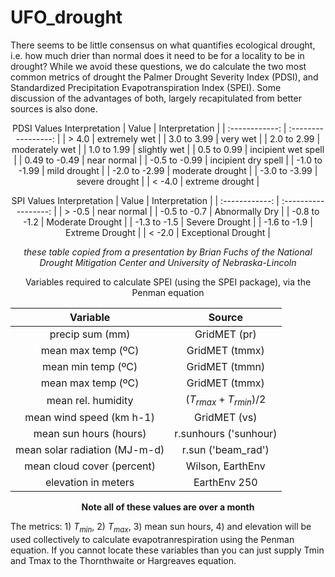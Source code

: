 # UFO_drought

There seems to be little consensus on what quantifies ecological drought, i.e. how much drier than normal does it need to be for a locality to be in drought? While we avoid these questions, we do calculate the two most common metrics of drought the Palmer Drought Severity Index (PDSI), and Standardized Precipitation Evapotranspiration Index (SPEI). Some discussion of the advantages of both, largely recapitulated from better sources is also done.

<div align="center">

  PDSI Values Interpretation
|      Value      |   Interpretation    |
| :------------:  | :-----------------: |
|     > 4.0       |    extremely wet    |
|   3.0 to 3.99   |      very wet       |
|   2.0 to 2.99   |   moderately wet    |
|   1.0 to 1.99   |    slightly wet     |
|   0.5 to 0.99   | incipient wet spell |
|  0.49 to -0.49  |    near normal      |
|  -0.5 to -0.99  | incipient dry spell |
|  -1.0 to -1.99  |    mild drought     |
|  -2.0 to -2.99  |  moderate drought   |
|  -3.0 to -3.99  |   severe drought    |
|     < -4.0      |  extreme drought    |

  SPI Values Interpretation
|     Value       |    Interpretation       |
| :------------:  | :------------------:    |
|     > -0.5      |      near normal        | 
|  -0.5 to -0.7   |    Abnormally Dry       |
|  -0.8 to -1.2   |   Moderate Drought      |
|  -1.3 to -1.5   |    Severe Drought       |
|  -1.6 to -1.9   |    Extreme Drought      |
|    < -2.0       |  Exceptional Drought    |

*these table copied from a presentation by Brian Fuchs of the
National Drought Mitigation Center and University of Nebraska-Lincoln*

</div>



<div align="center">

Variables required to calculate SPEI (using the SPEI package), via the
Penman equation

|            Variable            |           Source            |
|  :------------------------:    |     :---------------:       |
|        precip sum (mm)         |       GridMET  (pr)         |
|    mean max temp (ºC)          |       GridMET (tmmx)        |
|    mean min temp (ºC)          |       GridMET (tmmn)        |
|    mean max temp (ºC)          |       GridMET (tmmx)        |
|    mean rel. humidity          | $(T_{rmax} + T_{rmin}) /2$  |
|   mean wind speed (km h-1)     |       GridMET (vs)          |        
|     mean sun hours (hours)     |     r.sunhours ('sunhour)   |
|  mean solar radiation (MJ-m-d) |       r.sun ('beam_rad')    |
|    mean cloud cover (percent)  |     Wilson, EarthEnv        |
|     elevation in meters        |       EarthEnv 250          |
  
**Note all of these values are over a month**

</div>

The metrics: 1) $T_{min}$, 2) $T_{max}$, 3) mean sun hours, 4) and elevation will be used
collectively to calculate evapotranrespiration using the Penman equation. If you cannot
locate these variables than you can just supply Tmin and Tmax to the Thornthwaite or Hargreaves equation.
